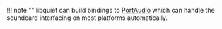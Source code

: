 !!! note ""
    libquiet can build bindings to [PortAudio](http://www.portaudio.com/) which can handle the soundcard interfacing on most platforms automatically.
